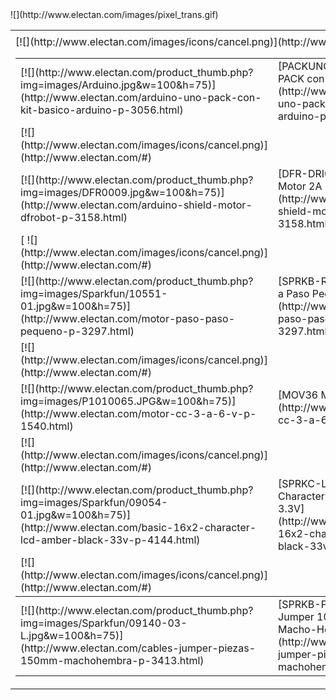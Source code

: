 
</td></tr><tr><td style="text-align:left;width:17cm; " class="Tabla1_A1"><div class="Table_20_Contents"><span style="height:0.079cm;width:1.997cm; padding:0; " class="fr1" id="gráficos2"></div></td></tr><tr><td style="text-align:left;width:17cm; " class="Tabla1_A1"><div class="Table_20_Contents"><span style="height:0.265cm;width:1.997cm; padding:0; " class="fr1" id="gráficos3">![](http://www.electan.com/images/pixel_trans.gif)</div><table border="0" cellspacing="0" cellpadding="0" width="100%" class="Tabla3"><colgroup><col width="545"><col width="62"><col width="79"><col width="58"></colgroup><tbody><tr><td style="text-align:left;width:12.467cm; " class="Tabla3_A1">
</td></tr><tr class="Tabla32"><td style="text-align:left;width:12.467cm; " class="Tabla3_A7"><div class="P12">[<span style="height:0.423cm;width:0.423cm; padding:0; " class="fr1" id="gráficos4">![](http://www.electan.com/images/icons/cancel.png)](http://www.electan.com/#)</div><table border="0" cellspacing="0" cellpadding="0" class="Tabla4"><colgroup><col width="123"><col width="422"></colgroup><tbody><tr><td style="text-align:left;width:2.805cm; " class="Tabla4_A1"><div class="P12">[![](http://www.electan.com/product_thumb.php?img=images/Arduino.jpg&w=100&h=75)](http://www.electan.com/arduino-uno-pack-con-kit-basico-arduino-p-3056.html)</div></td><td style="text-align:left;width:9.661cm; " class="Tabla4_A1">
[PACKUNOBAS2 Arduino UNO PACK con Kit Básico Arduino 2](http://www.electan.com/arduino-uno-pack-con-kit-basico-arduino-p-3056.html)<span class="T4">. En Stock

</td></tr></td></tr><tr class="Tabla33"><td style="text-align:left;width:12.467cm; " class="Tabla3_A7"><div class="P12">[<span style="height:0.423cm;width:0.423cm; padding:0; " class="fr1" id="gráficos8">![](http://www.electan.com/images/icons/cancel.png)](http://www.electan.com/#)</div><tr><td style="text-align:left;width:2.805cm; " class="Tabla5_A1"><div class="P12">[<span style="height:1.984cm;width:2.646cm; padding:0; " class="fr1" id="gráficos9">![](http://www.electan.com/product_thumb.php?img=images/DFR0009.jpg&w=100&h=75)](http://www.electan.com/arduino-shield-motor-dfrobot-p-3158.html)</div></td><td style="text-align:left;width:9.661cm; " class="Tabla5_A1">
[DFR-DRI0009 Arduino Shield Motor 2A DFRobot](http://www.electan.com/arduino-shield-motor-dfrobot-p-3158.html)

</td></tr></td></tr><tr class="Tabla32"><td style="text-align:left;width:12.467cm; " class="Tabla3_A7"><div class="P12">[ <span style="height:0.423cm;width:0.423cm; padding:0; " class="fr1" id="gráficos12">![](http://www.electan.com/images/icons/cancel.png)](http://www.electan.com/#)</div><tr><td style="text-align:left;width:2.805cm; " class="Tabla6_A1"><div class="P12">[<span style="height:1.984cm;width:2.646cm; padding:0; " class="fr1" id="gráficos13">![](http://www.electan.com/product_thumb.php?img=images/Sparkfun/10551-01.jpg&w=100&h=75)](http://www.electan.com/motor-paso-paso-pequeno-p-3297.html)</div></td><td style="text-align:left;width:9.661cm; " class="Tabla6_A1">
[SPRKB-ROB-10551 Motor Paso a Paso Pequeño](http://www.electan.com/motor-paso-paso-pequeno-p-3297.html)

</td></tr></td></tr><tr class="Tabla33"><td style="text-align:left;width:12.467cm; " class="Tabla3_A7"><div class="P12">[<span style="height:0.423cm;width:0.423cm; padding:0; " class="fr1" id="gráficos16">![](http://www.electan.com/images/icons/cancel.png)](http://www.electan.com/#)</div><tr><td style="text-align:left;width:2.805cm; " class="Tabla7_A1"><div class="P12">[<span style="height:1.984cm;width:2.646cm; padding:0; " class="fr1" id="gráficos17">![](http://www.electan.com/product_thumb.php?img=images/P1010065.JPG&w=100&h=75)](http://www.electan.com/motor-cc-3-a-6-v-p-1540.html)</div></td><td style="text-align:left;width:9.661cm; " class="Tabla7_A1">
[MOV36 Motor CC 3 a 6 V](http://www.electan.com/motor-cc-3-a-6-v-p-1540.html)

</td></tr></td></tr><tr class="Tabla32"><td style="text-align:left;width:12.467cm; " class="Tabla3_A7"><div class="P12">[<span style="height:0.423cm;width:0.423cm; padding:0; " class="fr1" id="gráficos20">![](http://www.electan.com/images/icons/cancel.png)](http://www.electan.com/#)</div><tr><td style="text-align:left;width:2.805cm; " class="Tabla8_A1"><div class="P12">[<span style="height:1.984cm;width:2.646cm; padding:0; " class="fr1" id="gráficos21">![](http://www.electan.com/product_thumb.php?img=images/Sparkfun/09054-01.jpg&w=100&h=75)](http://www.electan.com/basic-16x2-character-lcd-amber-black-33v-p-4144.html)</div></td><td style="text-align:left;width:9.661cm; " class="Tabla8_A1">
[SPRKC-LCD-09054 Basic 16x2 Character LCD - Amber on Black 3.3V](http://www.electan.com/basic-16x2-character-lcd-amber-black-33v-p-4144.html)

</td></tr></td></tr><tr class="Tabla33"><td style="text-align:left;width:12.467cm; " class="Tabla3_A7"><div class="P12">[<span style="height:0.423cm;width:0.423cm; padding:0; " class="fr1" id="gráficos24">![](http://www.electan.com/images/icons/cancel.png)](http://www.electan.com/#)</div>

<colgroup><col width="123"><col width="422"></colgroup><tbody><tr><td style="text-align:left;width:2.805cm; " class="Tabla9_A1"><div class="P12">[<span style="height:1.984cm;width:2.646cm; padding:0; " class="fr1" id="gráficos25">![](http://www.electan.com/product_thumb.php?img=images/Sparkfun/09140-03-L.jpg&w=100&h=75)](http://www.electan.com/cables-jumper-piezas-150mm-machohembra-p-3413.html)</div></td><td style="text-align:left;width:9.661cm; " class="Tabla9_A1">
[SPRKB-PRT-09140 Cables Jumper 10 piezas 150mm Macho-Hembra](http://www.electan.com/cables-jumper-piezas-150mm-machohembra-p-3413.html)

</td></tr></tbody></table>